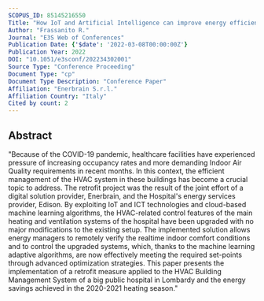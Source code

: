 ```yaml
---
SCOPUS_ID: 85145216550
Title: "How IoT and Artificial Intelligence can improve energy efficiency in hospitals - A North Italian case study"
Author: "Frassanito R."
Journal: "E3S Web of Conferences"
Publication Date: {'$date': '2022-03-08T00:00:00Z'}
Publication Year: 2022
DOI: "10.1051/e3sconf/202234302001"
Source Type: "Conference Proceeding"
Document Type: "cp"
Document Type Description: "Conference Paper"
Affiliation: "Enerbrain S.r.l."
Affiliation Country: "Italy"
Cited by count: 2
---
```


## Abstract
"Because of the COVID-19 pandemic, healthcare facilities have experienced pressure of increasing occupancy rates and more demanding Indoor Air Quality requirements in recent months. In this context, the efficient management of the HVAC system in these buildings has become a crucial topic to address. The retrofit project was the result of the joint effort of a digital solution provider, Enerbrain, and the Hospital's energy services provider, Edison. By exploiting IoT and ICT technologies and cloud-based machine learning algorithms, the HVAC-related control features of the main heating and ventilation systems of the hospital have been upgraded with no major modifications to the existing setup. The implemented solution allows energy managers to remotely verify the realtime indoor comfort conditions and to control the upgraded systems, which, thanks to the machine learning adaptive algorithms, are now effectively meeting the required set-points through advanced optimization strategies. This paper presents the implementation of a retrofit measure applied to the HVAC Building Management System of a big public hospital in Lombardy and the energy savings achieved in the 2020-2021 heating season."
